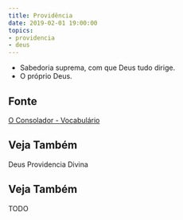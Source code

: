 ```yaml
---
title: Providência
date: 2019-02-01 19:00:00
topics:
- providencia
- deus
---
```


* Sabedoria suprema, com que Deus tudo dirige. 
* O próprio Deus.

## Fonte
[O Consolador - Vocabulário](http://www.oconsolador.com.br/linkfixo/vocabulario/principal.html)

## Veja Também
Deus
Providencia Divina

## Veja Também
TODO
